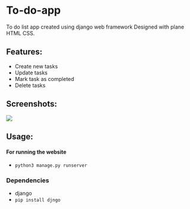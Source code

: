 # To-do-app
To do list app created using django web framework
Designed with plane HTML CSS.

## Features:
- Create new tasks
 - Update tasks
 - Mark task as completed
 - Delete tasks
 
## Screenshots:
![](https://i.postimg.cc/FFj78n1r/Screenshot-from-2020-05-28-03-18-44.png)
 
 ## Usage:
#### For running the website
- `python3 manage.py runserver`

### Dependencies
- django
- `pip install djngo`


